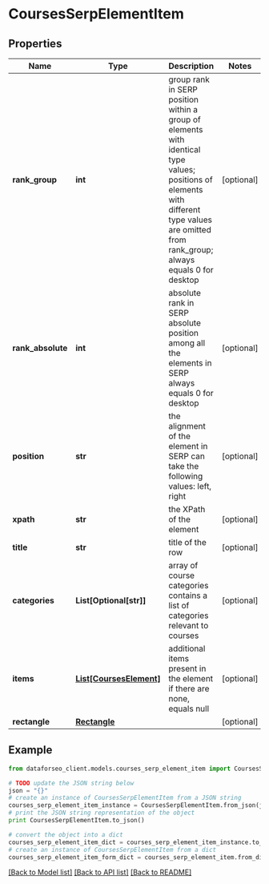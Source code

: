 # CoursesSerpElementItem


## Properties

Name | Type | Description | Notes
------------ | ------------- | ------------- | -------------
**rank_group** | **int** | group rank in SERP position within a group of elements with identical type values; positions of elements with different type values are omitted from rank_group; always equals 0 for desktop | [optional] 
**rank_absolute** | **int** | absolute rank in SERP absolute position among all the elements in SERP always equals 0 for desktop | [optional] 
**position** | **str** | the alignment of the element in SERP can take the following values: left, right | [optional] 
**xpath** | **str** | the XPath of the element | [optional] 
**title** | **str** | title of the row | [optional] 
**categories** | **List[Optional[str]]** | array of course categories contains a list of categories relevant to courses | [optional] 
**items** | [**List[CoursesElement]**](CoursesElement.md) | additional items present in the element if there are none, equals null | [optional] 
**rectangle** | [**Rectangle**](Rectangle.md) |  | [optional] 

## Example

```python
from dataforseo_client.models.courses_serp_element_item import CoursesSerpElementItem

# TODO update the JSON string below
json = "{}"
# create an instance of CoursesSerpElementItem from a JSON string
courses_serp_element_item_instance = CoursesSerpElementItem.from_json(json)
# print the JSON string representation of the object
print CoursesSerpElementItem.to_json()

# convert the object into a dict
courses_serp_element_item_dict = courses_serp_element_item_instance.to_dict()
# create an instance of CoursesSerpElementItem from a dict
courses_serp_element_item_form_dict = courses_serp_element_item.from_dict(courses_serp_element_item_dict)
```
[[Back to Model list]](../README.md#documentation-for-models) [[Back to API list]](../README.md#documentation-for-api-endpoints) [[Back to README]](../README.md)


